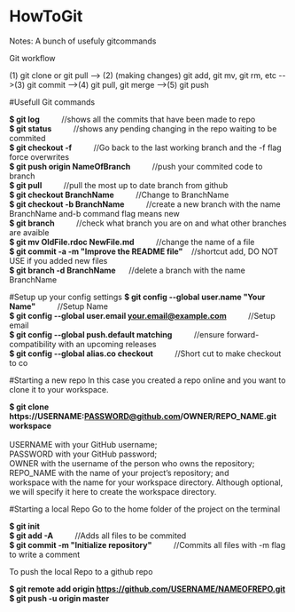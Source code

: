 # HowToGit

Notes:
A bunch of usefuly gitcommands



Git workflow 

(1) git clone or git pull --> (2) (making changes) git add, git mv, git rm, etc 
-->(3) git commit -->(4) git pull, git merge -->(5) git push


#Usefull Git commands

**$ git log** &nbsp;&nbsp;&nbsp;&nbsp;&nbsp;&nbsp;&nbsp;&nbsp; //shows all the commits that have been made to repo   
**$ git status** &nbsp;&nbsp;&nbsp;&nbsp;&nbsp;&nbsp;&nbsp;&nbsp; //shows any pending changing in the repo waiting to be commited  
**$ git checkout -f** &nbsp;&nbsp;&nbsp;&nbsp;&nbsp;&nbsp;&nbsp;&nbsp; //Go back to the last working branch and the -f flag force overwrites   
**$ git push origin NameOfBranch** &nbsp;&nbsp;&nbsp;&nbsp;&nbsp;&nbsp;&nbsp;&nbsp; //push your commited code to branch  
**$ git pull** &nbsp;&nbsp;&nbsp;&nbsp;&nbsp;&nbsp;&nbsp;&nbsp; //pull the most up to date branch from github  
**$ git checkout BranchName** &nbsp;&nbsp;&nbsp;&nbsp;&nbsp;&nbsp;&nbsp;&nbsp; //Change to BranchName  
**$ git checkout -b BranchName** &nbsp;&nbsp;&nbsp;&nbsp;&nbsp;&nbsp;&nbsp;&nbsp; //create a new branch with the name BranchName and-b command flag means new    
**$ git branch** &nbsp;&nbsp;&nbsp;&nbsp;&nbsp;&nbsp;&nbsp;&nbsp; //check what branch you are on and what other branches are avaible   
**$ git mv OldFile.rdoc NewFile.md** &nbsp;&nbsp;&nbsp;&nbsp;&nbsp;&nbsp;&nbsp;&nbsp; //change the name of a file  
**$ git commit -a -m "Improve the README file"** &nbsp;&nbsp; //shortcut add, DO NOT USE if you added new files  
**$ git branch -d BranchName** &nbsp;&nbsp;&nbsp;&nbsp; //delete a branch with the name BranchName          


#Setup up your config settings
**$ git config --global user.name "Your Name"** &nbsp;&nbsp;&nbsp;&nbsp;&nbsp;&nbsp;&nbsp;&nbsp; //Setup Name  
**$ git config --global user.email your.email@example.com** &nbsp;&nbsp;&nbsp;&nbsp;&nbsp;&nbsp;&nbsp;&nbsp; //Setup email  
**$ git config --global push.default matching** &nbsp;&nbsp;&nbsp;&nbsp;&nbsp;&nbsp;&nbsp;&nbsp; //ensure forward-compatibility with an upcoming releases  
**$ git config --global alias.co checkout** &nbsp;&nbsp;&nbsp;&nbsp;&nbsp;&nbsp;&nbsp;&nbsp; //Short cut to make checkout to co  



#Starting a new repo
In this case you created a repo online and you want to clone it to your workspace.  

**$ git clone https://USERNAME:PASSWORD@github.com/OWNER/REPO_NAME.git workspace** </br>     
  USERNAME with your GitHub username;  
  PASSWORD with your GitHub password;  
  OWNER with the username of the person who owns the repository;  
  REPO_NAME with the name of your project’s repository; and  
  workspace with the name for your workspace directory. Although optional, we will specify it here to create the       workspace directory.  



#Starting a local Repo
Go to the home folder of the project on the terminal  

**$ git init**  
**$ git add -A** &nbsp;&nbsp;&nbsp;&nbsp;&nbsp;&nbsp;&nbsp;&nbsp; //Adds all files to be commited  
**$ git commit -m "Initialize repository"** &nbsp;&nbsp;&nbsp;&nbsp;&nbsp;&nbsp;&nbsp;&nbsp; //Commits all files with -m flag to write a comment  

To push the local Repo to a github repo  

**$ git remote add origin https://github.com/USERNAME/NAMEOFREPO.git**  
**$ git push -u origin master**  

